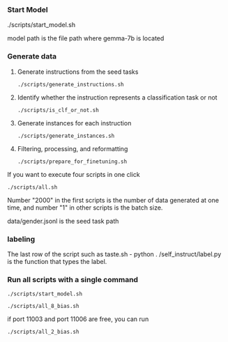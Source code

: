 ### Start Model 

./scripts/start_model.sh 

model path is the file path where gemma-7b is located

### Generate data

1. Generate instructions from the seed tasks
    ```
    ./scripts/generate_instructions.sh
    ```

2. Identify whether the instruction represents a classification task or not

    ```
    ./scripts/is_clf_or_not.sh
    ```

3. Generate instances for each instruction

    ```
    ./scripts/generate_instances.sh
    ```

4. Filtering, processing, and reformatting
    ```
    ./scripts/prepare_for_finetuning.sh
    ```

If you want to execute four scripts in one click 

```
./scripts/all.sh
```

Number "2000" in the first scripts is the number of data generated at one time, and number "1" in other  scripts is the batch size.

data/gender.jsonl is the seed task path

### labeling
The last row of the script such as taste.sh - python . /self_instruct/label.py is the function that types the label. 
### Run all scripts with a single command
```
./scripts/start_model.sh
```
```
./scripts/all_8_bias.sh
```

if port 11003 and port 11006 are free, you can run 
```
./scripts/all_2_bias.sh
```

